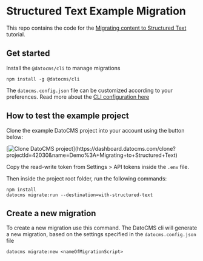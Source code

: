 # Structured Text Example Migration

This repo contains the code for the [Migrating content to Structured Text](https://www.datocms.com/docs/structured-text/migrating-content-to-structured-text) tutorial.

## Get started

Install the `@datocms/cli` to manage migrations

```
npm install -g @datocms/cli
```

The `datocms.config.json` file can be customized according to your preferences. Read more about the [CLI configuration here](https://www.datocms.com/docs/scripting-migrations/installing-the-cli)

## How to test the example project

Clone the example DatoCMS project into your account using the button below:

[![Clone DatoCMS project](https://dashboard.datocms.com/clone/button.svg?)](https://dashboard.datocms.com/clone?projectId=42030&name=Demo%3A+Migrating+to+Structured+Text)

Copy the read-write token from Settings > API tokens inside the `.env` file.

Then inside the project root folder, run the following commands:

```
npm install
datocms migrate:run --destination=with-structured-text
```

## Create a new migration

To create a new migration use this command. The DatoCMS cli will generate a new migration, based on the settings specified in the `datocms.config.json` file

```
datocms migrate:new <nameOfMigrationScript>
```
